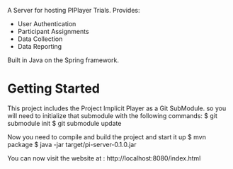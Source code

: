 
A Server for hosting PIPlayer Trials.  Provides:
* User Authentication
* Participant Assignments
* Data Collection
* Data Reporting

Built in Java on the Spring framework.

Getting Started
===============
This project includes the Project Implicit Player as a Git SubModule.  so you will need to initialize that submodule with the following
commands:
$ git submodule init
$ git submodule update

Now you need to compile and build the project and start it up
$ mvn package 
$ java -jar target/pi-server-0.1.0.jar

You can now visit the website at : http://localhost:8080/index.html
